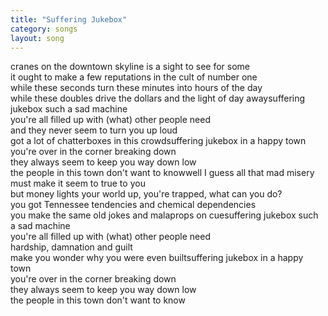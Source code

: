 ```yaml
---
title: "Suffering Jukebox"
category: songs
layout: song
---
```


cranes on the downtown skyline is a sight to see for some  
it ought to make a few reputations in the cult of number one  
while these seconds turn these minutes into hours of the day  
while these doubles drive the dollars and the light of day awaysuffering jukebox such a sad machine  
you're all filled up with (what) other people need  
and they never seem to turn you up loud  
got a lot of chatterboxes in this crowdsuffering jukebox in a happy town  
you're over in the corner breaking down  
they always seem to keep you way down low  
the people in this town don't want to knowwell I guess all that mad misery must make it seem to true to you  
but money lights your world up, you're trapped, what can you do?  
you got Tennessee tendencies and chemical dependencies  
you make the same old jokes and malaprops on cuesuffering jukebox such a sad machine  
you're all filled up with (what) other people need  
hardship, damnation and guilt  
make you wonder why you were even builtsuffering jukebox in a happy town  
you're over in the corner breaking down  
they always seem to keep you way down low  
the people in this town don't want to know
